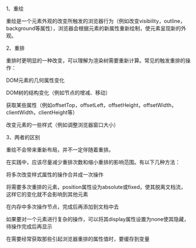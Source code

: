 1、重绘

重绘是一个元素外观的改变所触发的浏览器行为（例如改变visibility，outline，background等属性），浏览器会根据元素的新属性重新绘制，使元素呈现新的外观。

2、重排

重排时更明显的一种改变，可以理解为渲染树需要重新计算。常见的触发重排的操作：

DOM元素的几何属性变化

DOM树的结构变化（例如节点的增减、移动）

获取某些属性（例如offsetTop，offsetLeft，offsetHeight，offsetWidth，clientWidth，clientHeight等）

改变元素的一些样式（例如调整浏览器窗口大小）

3、两者的区别

重绘不会带来重新布局，并不一定伴随着重排。

在实践中，应该尽量减少重排次数和缩小重排的影响范围。有以下几种方法：

将多次改变样式属性的操作合并成一次操作

将需要多次重排的元素，position属性设为absolute或fixed，使其脱离文档流，这样它的变化就不会影响到其他元素

在内存中多次操作节点，完成后再添加到文档中去

如果要对一个元素进行复杂的操作，可以将其display属性设置为none使其隐藏，待操作完成后再显示

在需要经常获取那些引起浏览器重排的属性值时，要缓存到变量